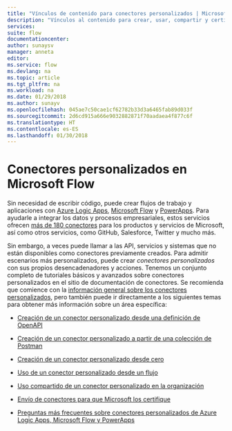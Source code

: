 ```yaml
---
title: "Vínculos de contenido para conectores personalizados | Microsoft Docs"
description: "Vínculos al contenido para crear, usar, compartir y certificar conectores personalizada."
services: 
suite: flow
documentationcenter: 
author: sunaysv
manager: anneta
editor: 
ms.service: flow
ms.devlang: na
ms.topic: article
ms.tgt_pltfrm: na
ms.workload: na
ms.date: 01/29/2018
ms.author: sunayv
ms.openlocfilehash: 045ae7c50cae1cf62782b33d3a6465fab89d033f
ms.sourcegitcommit: 2d6cd915a666e9032882871f70aadaea4f877c6f
ms.translationtype: HT
ms.contentlocale: es-ES
ms.lasthandoff: 01/30/2018
---
```

# <a name="custom-connectors-in-microsoft-flow"></a>Conectores personalizados en Microsoft Flow

Sin necesidad de escribir código, puede crear flujos de trabajo y aplicaciones con [Azure Logic Apps](https://azure.microsoft.com/services/logic-apps), [Microsoft Flow](https://flow.microsoft.com) y [PowerApps](https://powerapps.microsoft.com). Para ayudarle a integrar los datos y procesos empresariales, estos servicios ofrecen [más de 180 conectores](https://docs.microsoft.com/connectors/) para los productos y servicios de Microsoft, así como otros servicios, como GitHub, Salesforce, Twitter y mucho más. 

Sin embargo, a veces puede llamar a las API, servicios y sistemas que no están disponibles como conectores previamente creados. Para admitir escenarios más personalizados, puede crear *conectores personalizados* con sus propios desencadenadores y acciones. Tenemos un conjunto completo de tutoriales básicos y avanzados sobre conectores personalizados en el sitio de documentación de conectores. Se recomienda que comience con la [información general sobre los conectores personalizados](https://docs.microsoft.com/connectors/custom-connectors/), pero también puede ir directamente a los siguientes temas para obtener más información sobre un área específica:

* [Creación de un conector personalizado desde una definición de OpenAPI](https://docs.microsoft.com/connectors/custom-connectors/define-openapi-definition)

* [Creación de un conector personalizado a partir de una colección de Postman](https://docs.microsoft.com/connectors/custom-connectors/define-postman-collection)

* [Creación de un conector personalizado desde cero](https://docs.microsoft.com/connectors/custom-connectors/define-blank)

* [Uso de un conector personalizado desde un flujo](https://docs.microsoft.com/connectors/custom-connectors/use-custom-connector-flow)

* [Uso compartido de un conector personalizado en la organización](https://docs.microsoft.com/connectors/custom-connectors/share)

* [Envío de conectores para que Microsoft los certifique](https://docs.microsoft.com/connectors/custom-connectors/submit-certification)

* [Preguntas más frecuentes sobre conectores personalizados de Azure Logic Apps, Microsoft Flow y PowerApps](https://docs.microsoft.com/connectors/custom-connectors/faq)